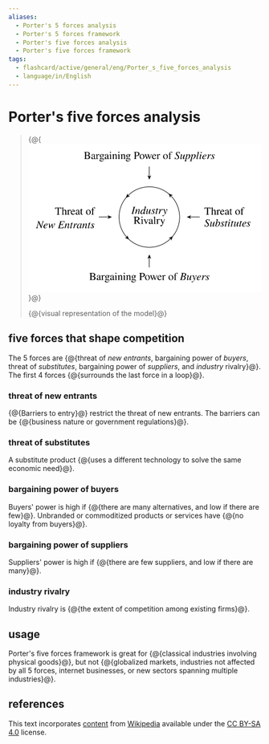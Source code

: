 ```yaml
---
aliases:
  - Porter's 5 forces analysis
  - Porter's 5 forces framework
  - Porter's five forces analysis
  - Porter's five forces framework
tags:
  - flashcard/active/general/eng/Porter_s_five_forces_analysis
  - language/in/English
---
```


# Porter's five forces analysis

> {@{![visual representation of the model](../../archives/Wikimedia%20Commons/Elements%20of%20Industry%20Structure.svg)}@}
>
> {@{visual representation of the model}@} <!--SR:!2026-06-27,515,310!2029-05-04,1302,310-->

## five forces that shape competition

The 5 forces are {@{threat of _new entrants_, bargaining power of _buyers_, threat of _substitutes_, bargaining power of _suppliers_, and _industry_ rivalry}@}. The first 4 forces {@{surrounds the last force in a loop}@}. <!--SR:!2026-03-08,423,290!2028-02-04,1041,350-->

### threat of new entrants

{@{Barriers to entry}@} restrict the threat of new entrants. The barriers can be {@{business nature or government regulations}@}. <!--SR:!2028-02-16,1050,350!2028-12-21,1289,350-->

### threat of substitutes

A substitute product {@{uses a different technology to solve the same economic need}@}. <!--SR:!2027-10-18,924,330-->

### bargaining power of buyers

Buyers' power is high if {@{there are many alternatives, and low if there are few}@}. Unbranded or commoditized products or services have {@{no loyalty from buyers}@}. <!--SR:!2029-04-19,1384,350!2027-09-18,902,330-->

### bargaining power of suppliers

Suppliers' power is high if {@{there are few suppliers, and low if there are many}@}. <!--SR:!2027-06-01,819,330-->

### industry rivalry

Industry rivalry is {@{the extent of competition among existing firms}@}. <!--SR:!2028-10-28,1247,350-->

## usage

Porter's five forces framework is great for {@{classical industries involving physical goods}@}, but not {@{globalized markets, industries not affected by all 5 forces, internet businesses, or new sectors spanning multiple industries}@}. <!--SR:!2028-08-30,1201,350!2027-07-18,802,290-->

## references

This text incorporates [content](https://en.wikipedia.org/wiki/Porter's_five_forces_analysis) from [Wikipedia](Wikipedia.md) available under the [CC BY-SA 4.0](https://creativecommons.org/licenses/by-sa/4.0/) license.
